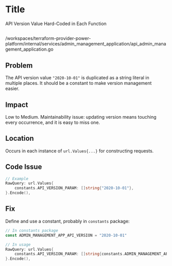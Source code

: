 # Title

API Version Value Hard-Coded in Each Function

##

/workspaces/terraform-provider-power-platform/internal/services/admin_management_application/api_admin_management_application.go

## Problem

The API version value `"2020-10-01"` is duplicated as a string literal in multiple places. It should be a constant to make version management easier.

## Impact

Low to Medium. Maintainability issue: updating version means touching every occurrence, and it is easy to miss one.

## Location

Occurs in each instance of `url.Values{...}` for constructing requests.

## Code Issue

```go
// Example
RawQuery: url.Values{
	constants.API_VERSION_PARAM: []string{"2020-10-01"},
}.Encode(),
```

## Fix

Define and use a constant, probably in `constants` package:

```go
// In constants package
const ADMIN_MANAGEMENT_APP_API_VERSION = "2020-10-01"

// In usage
RawQuery: url.Values{
	constants.API_VERSION_PARAM: []string{constants.ADMIN_MANAGEMENT_APP_API_VERSION},
}.Encode(),
```
